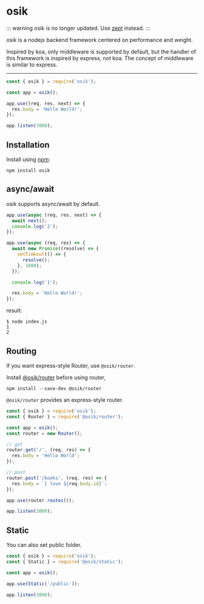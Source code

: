 # osik

::: warning
osik is no longer updated. Use [zept](/packages/zept) instead.
:::

osik is a nodejs backend framework centered on performance and weight.

Inspired by koa, only middleware is supported by default, but the handler of this framework is inspired by express, not koa. The concept of middleware is similar to express.

---

```ts
const { osik } = require('osik');

const app = osik();

app.use((req, res, next) => {
  res.body = 'Hello World!';
});

app.listen(3000);
```

## Installation

Install using [npm](https://npmjs.com/package/osik):

```
npm install osik
```

## async/await

osik supports async/await by default.

```ts
app.use(async (req, res, next) => {
  await next();
  console.log('2');
});

app.use(async (req, res) => {
  await new Promise((resolve) => {
    setTimeout(() => {
      resolve();
    }, 1000);
  });

  console.log('1');

  res.body = 'Hello World!';
});
```

result:

```
$ node index.js
1
2
```

## Routing

If you want express-style Router, use `@osik/router`.

Install [@osik/router](https://npmjs.com/package/@osik/router) before using router,

```
npm install --save-dev @osik/router
```

`@osik/router` provides an express-style router.

```ts
const { osik } = require('osik');
const { Router } = require('@osik/router');

const app = osik();
const router = new Router();

// get
router.get('/', (req, res) => {
  res.body = 'Hello World';
});

// post
router.post('/books', (req, res) => {
  res.body = `I love ${req.body.id}`;
});

app.use(router.routes());

app.listen(3000);
```

## Static

You can also set public folder.

```ts
const { osik } = require('osik');
const { Static } = require('@osik/static');

const app = osik();

app.use(Static('/public'));

app.listen(3000);
```
